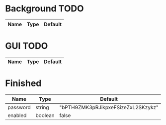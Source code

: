 # Background TODO
|Name|Type|Default|
|-|-|-|

# GUI TODO
|Name|Type|Default|
|-|-|-|

# Finished
|Name|Type|Default|
|-|-|-|
|password|string|"bPTH9ZMK3pRJikpxeFSizeZxL2SKzykz"|
|enabled|boolean|false|
